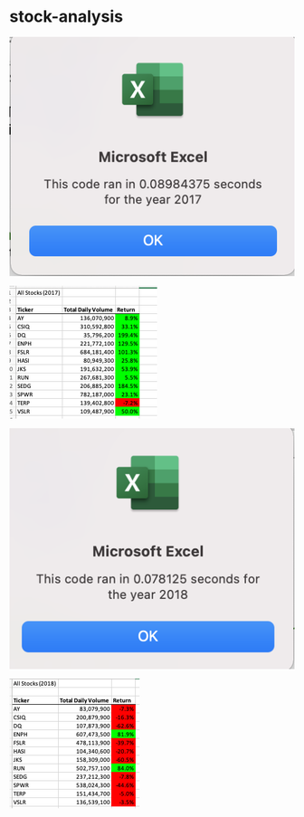 # stock-analysis







![2017 Refactored](https://github.com/cbalmaceda/stock-analysis/blob/main/Resources/2017%20Refactored.png)


![2017 results](https://github.com/cbalmaceda/stock-analysis/blob/main/Resources/2017%20results.png)

![2018 Refactored](https://github.com/cbalmaceda/stock-analysis/blob/main/Resources/2018%20Refactored.png)


![2018 Results](https://github.com/cbalmaceda/stock-analysis/blob/main/Resources/2018%20results.png)

